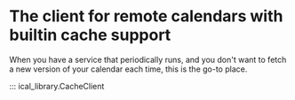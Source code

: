 # The client for remote calendars with builtin cache support

When you have a service that periodically runs, and you don't want to fetch a new version of your calendar each time, this is the go-to place. 

::: ical_library.CacheClient
